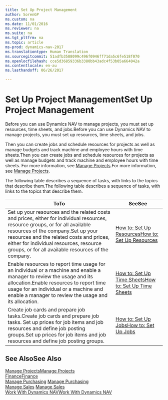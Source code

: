 ```yaml
---
title: Set Up Project Management
author: SorenGP
ms.custom: na
ms.date: 11/01/2016
ms.reviewer: na
ms.suite: na
ms.tgt_pltfrm: na
ms.topic: article
ms-prod: dynamics-nav-2017
ms.translationtype: Human Translation
ms.sourcegitcommit: 51adfb3588099c496f0946ff71da5c6fe518f070
ms.openlocfilehash: cce5d36859336b3380bb43adc4f53b05a664042a
ms.contentlocale: en-au
ms.lasthandoff: 06/26/2017

---
```


# <a name="set-up-project-management"></a><span data-ttu-id="ce240-102">Set Up Project Management</span><span class="sxs-lookup"><span data-stu-id="ce240-102">Set Up Project Management</span></span>
<span data-ttu-id="ce240-103">Before you can use Dynamics NAV to manage projects, you must set up resources, time sheets, and jobs.</span><span class="sxs-lookup"><span data-stu-id="ce240-103">Before you can use Dynamics NAV to manage projects, you must set up resources, time sheets, and jobs.</span></span>

<span data-ttu-id="ce240-104">Then you can create jobs and schedule resources for projects as well as manage budgets and track machine and employee hours with time sheets.</span><span class="sxs-lookup"><span data-stu-id="ce240-104">Then you can create jobs and schedule resources for projects as well as manage budgets and track machine and employee hours with time sheets.</span></span> <span data-ttu-id="ce240-105">For more information, see [Manage Projects](projects-manage-projects.md).</span><span class="sxs-lookup"><span data-stu-id="ce240-105">For more information, see [Manage Projects](projects-manage-projects.md).</span></span>  

<span data-ttu-id="ce240-106">The following table describes a sequence of tasks, with links to the topics that describe them.</span><span class="sxs-lookup"><span data-stu-id="ce240-106">The following table describes a sequence of tasks, with links to the topics that describe them.</span></span>

|<span data-ttu-id="ce240-107">To</span><span class="sxs-lookup"><span data-stu-id="ce240-107">To</span></span> |<span data-ttu-id="ce240-108">See</span><span class="sxs-lookup"><span data-stu-id="ce240-108">See</span></span> |
|---|----|
|<span data-ttu-id="ce240-109">Set up your resources and the related costs and prices, either for individual resources, resource groups, or for all available resources of the company.</span><span class="sxs-lookup"><span data-stu-id="ce240-109">Set up your resources and the related costs and prices, either for individual resources, resource groups, or for all available resources of the company.</span></span>|[<span data-ttu-id="ce240-110">How to: Set Up Resources</span><span class="sxs-lookup"><span data-stu-id="ce240-110">How to: Set Up Resources</span></span>](projects-how-setup-resources.md)|
|<span data-ttu-id="ce240-111">Enable resources to report time usage for an individual or a machine and enable a manager to review the usage and its allocation.</span><span class="sxs-lookup"><span data-stu-id="ce240-111">Enable resources to report time usage for an individual or a machine and enable a manager to review the usage and its allocation.</span></span>|[<span data-ttu-id="ce240-112">How to: Set Up Time Sheets</span><span class="sxs-lookup"><span data-stu-id="ce240-112">How to: Set Up Time Sheets</span></span>](projects-how-setup-time-sheets.md)
|<span data-ttu-id="ce240-113">Create job cards and prepare job tasks.</span><span class="sxs-lookup"><span data-stu-id="ce240-113">Create job cards and prepare job tasks.</span></span> <span data-ttu-id="ce240-114">Set up prices for job items and job resources and define job posting groups.</span><span class="sxs-lookup"><span data-stu-id="ce240-114">Set up prices for job items and job resources and define job posting groups.</span></span>|[<span data-ttu-id="ce240-115">How to: Set Up Jobs</span><span class="sxs-lookup"><span data-stu-id="ce240-115">How to: Set Up Jobs</span></span>](projects-how-setup-jobs.md)|

## <a name="see-also"></a><span data-ttu-id="ce240-116">See Also</span><span class="sxs-lookup"><span data-stu-id="ce240-116">See Also</span></span>
[<span data-ttu-id="ce240-117">Manage Projects</span><span class="sxs-lookup"><span data-stu-id="ce240-117">Manage Projects</span></span>](projects-manage-projects.md)  
[<span data-ttu-id="ce240-118">Finance</span><span class="sxs-lookup"><span data-stu-id="ce240-118">Finance</span></span>](finance-setup.md)  
<span data-ttu-id="ce240-119">[Manage Purchasing](purchasing-manage-purchasing.md)       </span><span class="sxs-lookup"><span data-stu-id="ce240-119">[Manage Purchasing](purchasing-manage-purchasing.md)       </span></span>  
<span data-ttu-id="ce240-120">[Manage Sales](sales-manage-sales.md)   </span><span class="sxs-lookup"><span data-stu-id="ce240-120">[Manage Sales](sales-manage-sales.md)   </span></span>  
[<span data-ttu-id="ce240-121">Work With Dynamics NAV</span><span class="sxs-lookup"><span data-stu-id="ce240-121">Work With Dynamics NAV</span></span>](ui-work-product.md)  

